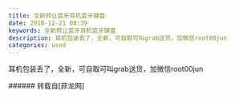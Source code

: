 ```yaml
---
title: 全新转让蓝牙耳机蓝牙键盘
date: 2018-12-21 08:39
keywords: 全新转让蓝牙耳机蓝牙键盘
description: 耳机包装丢了，全新，可自取可叫grab送货，加微信root00jun
categories: used
---
```

<td class="t_f" id="postmessage_2527490">

耳机包装丢了，全新，可自取可叫grab送货，加微信root00jun<br/>
<img alt="" border="0" class="zoom" data-cf-modified-a6b7c15e3c908d8e9afbcb2b-="" file="http://www.flw.ph/data/appbyme/upload/image/201812/21/zs9Eh9Lyfd0L.jpg" id="aimg_biQHE" lazyloadthumb="1" onclick="" onmouseover="" src="http://www.flw.ph/data/appbyme/upload/image/201812/21/zs9Eh9Lyfd0L.jpg"/><br/>
<img alt="" border="0" class="zoom" data-cf-modified-a6b7c15e3c908d8e9afbcb2b-="" file="http://www.flw.ph/data/appbyme/upload/image/201812/21/J5UKN91EwOXI.jpg" id="aimg_jv2S9" lazyloadthumb="1" onclick="" onmouseover="" src="http://www.flw.ph/data/appbyme/upload/image/201812/21/J5UKN91EwOXI.jpg"/><br/>
<img alt="" border="0" class="zoom" data-cf-modified-a6b7c15e3c908d8e9afbcb2b-="" file="http://www.flw.ph/data/appbyme/upload/image/201812/21/fkWmTI72MaIC.jpg" id="aimg_nyGGX" lazyloadthumb="1" onclick="" onmouseover="" src="http://www.flw.ph/data/appbyme/upload/image/201812/21/fkWmTI72MaIC.jpg"/><br/>
<img alt="" border="0" class="zoom" data-cf-modified-a6b7c15e3c908d8e9afbcb2b-="" file="http://www.flw.ph/data/appbyme/upload/image/201812/21/uv1pVY9TzxGe.jpg" id="aimg_auU89" lazyloadthumb="1" onclick="" onmouseover="" src="http://www.flw.ph/data/appbyme/upload/image/201812/21/uv1pVY9TzxGe.jpg"/><br/>
</td>
###### 转载自[菲龙网]